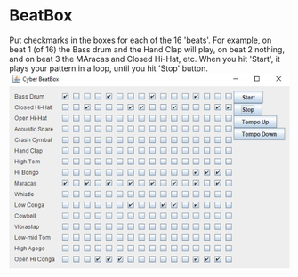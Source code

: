 # BeatBox

Put checkmarks in the boxes for each of the 16 'beats'. For example, on beat 1 (of 16) the Bass drum and the Hand Clap will play, 
on beat 2 nothing, and on beat 3 the MAracas and Closed Hi-Hat, etc.
When you hit 'Start', it plays your pattern in a loop, until you hit 'Stop' button.
![alt-text](https://github.com/vladpop20/BeatBox/blob/master/GiveMeABeat.jpg)
